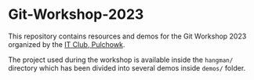 # Git-Workshop-2023
This repository contains resources and demos for the Git Workshop 2023 organized by the [IT Club, Pulchowk](https://github.com/ITClubPulchowk).

The project used during the workshop is available inside the `hangman/` directory which has been divided into several demos inside `demos/` folder.
